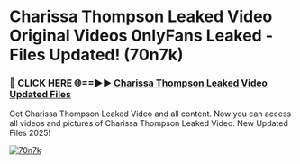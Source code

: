 # Charissa Thompson Leaked Video Original Videos 0nlyFans Leaked - Files Updated! (70n7k)

<h3>🔴 CLICK HERE 🌐==►► <a href="https://tinyurl.com/ehrbuxhb" rel="nofollow">Charissa Thompson Leaked Video Updated Files</a></h3>

Get Charissa Thompson Leaked Video and all content. Now you can access all videos and pictures of Charissa Thompson Leaked Video. New Updated Files 2025!

[![70n7k](https://i.imgur.com/lVYEuWS.gif)](https://tinyurl.com/ehrbuxhb)
